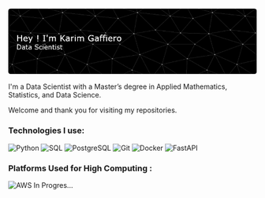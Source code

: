 ![Header](./github-header-image.png)

I'm a Data Scientist with a Master’s degree in Applied Mathematics, Statistics, and Data Science.

Welcome and thank you for visiting my repositories.

### Technologies I use: 

![Python](https://img.shields.io/badge/-Python-000?&logo=Python)
![SQL](https://img.shields.io/badge/-SQL-000?&logo=MySQL)
![PostgreSQL](https://img.shields.io/badge/-PostgreSQL-000?&logo=PostgreSQL)
![Git](https://img.shields.io/badge/-Git-000?&logo=Git)
![Docker](https://img.shields.io/badge/-Docker-000?&logo=Docker)
![FastAPI](https://img.shields.io/badge/-FastAPI-000?&logo=FastAPI)


### Platforms Used for High Computing : 
![AWS](https://img.shields.io/badge/-AWS-000?&logo=AmazonAWS) In Progres...



